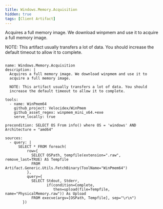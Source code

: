 ```yaml
---
title: Windows.Memory.Acquisition
hidden: true
tags: [Client Artifact]
---
```


Acquires a full memory image. We download winpmem and use it to
acquire a full memory image.

NOTE: This artifact usually transfers a lot of data. You should
increase the default timeout to allow it to complete.


<pre><code class="language-yaml">
name: Windows.Memory.Acquisition
description: |
  Acquires a full memory image. We download winpmem and use it to
  acquire a full memory image.

  NOTE: This artifact usually transfers a lot of data. You should
  increase the default timeout to allow it to complete.

tools:
  - name: WinPmem64
    github_project: Velocidex/WinPmem
    github_asset_regex: winpmem_mini_x64.+exe
    serve_locally: true

precondition: SELECT OS From info() where OS = 'windows' AND Architecture = "amd64"

sources:
  - query: |
      SELECT * FROM foreach(
          row={
            SELECT OSPath, tempfile(extension=".raw", remove_last=TRUE) AS Tempfile
            FROM Artifact.Generic.Utils.FetchBinary(ToolName="WinPmem64")
          },
          query={
            SELECT Stdout, Stderr,
                   if(condition=Complete,
                      then=upload(file=Tempfile, name="PhysicalMemory.raw")) As Upload
            FROM execve(argv=[OSPath, Tempfile], sep="\r\n")
        })

</code></pre>


